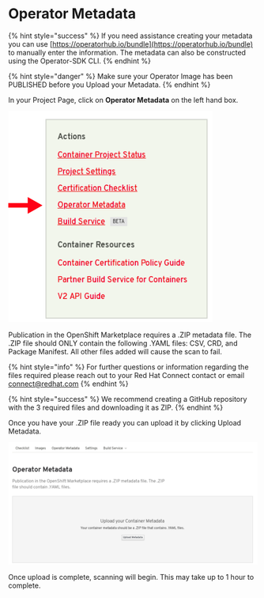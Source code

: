 # Operator Metadata

{% hint style="success" %}
If you need assistance creating your metadata you can use [https://operatorhub.io/bundle](https://operatorhub.io/bundle) to manually enter the information. The metadata can also be constructed using the Operator-SDK CLI.
{% endhint %}

{% hint style="danger" %}
Make sure your Operator Image has been PUBLISHED before you Upload your Metadata.
{% endhint %}

In your Project Page, click on **Operator Metadata** on the left hand box.

![](../.gitbook/assets/image%20%285%29.png)

Publication in the OpenShift Marketplace requires a .ZIP metadata file. The .ZIP file should ONLY contain the following .YAML files: CSV, CRD, and Package Manifest. All other files added will cause the scan to fail.

{% hint style="info" %}
For further questions or information regarding the files required please reach out to your Red Hat Connect contact or email connect@redhat.com
{% endhint %}

{% hint style="success" %}
We recommend creating a GitHub repository with the 3 required files and downloading it as ZIP.
{% endhint %}

Once you have your .ZIP file ready you can upload it by clicking Upload Metadata.

![](../.gitbook/assets/image%20%288%29.png)

Once upload is complete, scanning will begin. This may take up to 1 hour to complete.

